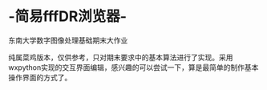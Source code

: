 # -简易fffDR浏览器-
 东南大学数字图像处理基础期末大作业
 
 纯属菜鸡版本，仅供参考，只对期末要求中的基本算法进行了实现。采用wxpython实现的交互界面编辑，感兴趣的可以尝试一下，算是最简单的制作基本操作界面的方式了。
